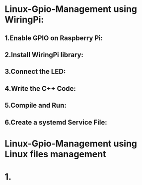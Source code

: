 # Linux-Gpio-Management using WiringPi:

## 1.Enable GPIO on Raspberry Pi:

## 2.Install WiringPi library:

## 3.Connect the LED:

## 4.Write the C++ Code:

## 5.Compile and Run:

## 6.Create a systemd Service File:

# Linux-Gpio-Management using Linux files management

# 1.
